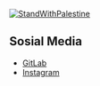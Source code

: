 [![StandWithPalestine](https://raw.githubusercontent.com/TheBSD/StandWithPalestine/main/badges/StandWithPalestine.svg)](https://github.com/TheBSD/StandWithPalestine/blob/main/docs/README.md)

## Sosial Media

- [GitLab](https://gitlab.com/riziqalbab)  
- [Instagram](https://www.instagram.com/albabriziq_/)
